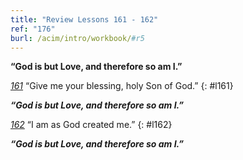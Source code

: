 ```yaml
---
title: "Review Lessons 161 - 162"
ref: "176"
burl: /acim/intro/workbook/#r5
---
```


**“God is but Love, and therefore so am I.”**

[*161*](/workbook/l161/?r=1) “Give me your blessing, holy Son of God.”
{: #l161}

***“God is but Love, and therefore so am I.”***

[*162*](/workbook/l162/?r=1) “I am as God created me.”
{: #l162}

***“God is but Love, and therefore so am I.”***

